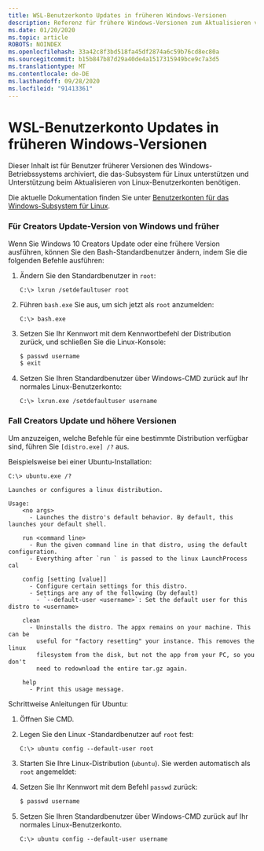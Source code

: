 ```yaml
---
title: WSL-Benutzerkonto Updates in früheren Windows-Versionen
description: Referenz für frühere Windows-Versionen zum Aktualisieren von Linux-Benutzerkonten mit dem Windows-Subsystem für Linux.
ms.date: 01/20/2020
ms.topic: article
ROBOTS: NOINDEX
ms.openlocfilehash: 33a42c8f3bd518fa45df2874a6c59b76cd8ec80a
ms.sourcegitcommit: b15b847b87d29a40de4a1517315949bce9c7a3d5
ms.translationtype: MT
ms.contentlocale: de-DE
ms.lasthandoff: 09/28/2020
ms.locfileid: "91413361"
---
```

# <a name="wsl-user-account-updates-on-previous-windows-versions"></a>WSL-Benutzerkonto Updates in früheren Windows-Versionen

Dieser Inhalt ist für Benutzer früherer Versionen des Windows-Betriebssystems archiviert, die das-Subsystem für Linux unterstützen und Unterstützung beim Aktualisieren von Linux-Benutzerkonten benötigen.

Die aktuelle Dokumentation finden Sie unter [Benutzerkonten für das Windows-Subsystem für Linux](./user-support.md).

### <a name="for-creators-update-version-of-windows-and-earlier"></a>Für Creators Update-Version von Windows und früher

Wenn Sie Windows 10 Creators Update oder eine frühere Version ausführen, können Sie den Bash-Standardbenutzer ändern, indem Sie die folgenden Befehle ausführen:

1. Ändern Sie den Standardbenutzer in `root`:

    ```console
    C:\> lxrun /setdefaultuser root
    ```

1. Führen `bash.exe` Sie aus, um sich jetzt als `root` anzumelden:

    ```console
    C:\> bash.exe
    ```

1. Setzen Sie Ihr Kennwort mit dem Kennwortbefehl der Distribution zurück, und schließen Sie die Linux-Konsole:

    ```BASH
    $ passwd username
    $ exit
    ```

1. Setzen Sie Ihren Standardbenutzer über Windows-CMD zurück auf Ihr normales Linux-Benutzerkonto:

    ```console
    C:\> lxrun.exe /setdefaultuser username
    ```

### <a name="for-fall-creators-update-and-later"></a>Fall Creators Update und höhere Versionen

Um anzuzeigen, welche Befehle für eine bestimmte Distribution verfügbar sind, führen Sie `[distro.exe] /?` aus.
    
Beispielsweise bei einer Ubuntu-Installation:

```console
C:\> ubuntu.exe /?

Launches or configures a linux distribution.

Usage:
    <no args>
      - Launches the distro's default behavior. By default, this launches your default shell.

    run <command line>
      - Run the given command line in that distro, using the default configuration.
      - Everything after `run ` is passed to the linux LaunchProcess cal

    config [setting [value]]
      - Configure certain settings for this distro.
      - Settings are any of the following (by default)
        - `--default-user <username>`: Set the default user for this distro to <username>

    clean
      - Uninstalls the distro. The appx remains on your machine. This can be
        useful for "factory resetting" your instance. This removes the linux
        filesystem from the disk, but not the app from your PC, so you don't
        need to redownload the entire tar.gz again.

    help
      - Print this usage message.
```

Schrittweise Anleitungen für Ubuntu:

1. Öffnen Sie CMD.
1. Legen Sie den Linux -Standardbenutzer auf `root` fest:

    ```console
    C:\> ubuntu config --default-user root
    ```    

1. Starten Sie Ihre Linux-Distribution (`ubuntu`).  Sie werden automatisch als `root` angemeldet:

1. Setzen Sie Ihr Kennwort mit dem Befehl `passwd` zurück:

    ```BASH
    $ passwd username
    ```

1. Setzen Sie Ihren Standardbenutzer über Windows-CMD zurück auf Ihr normales Linux-Benutzerkonto.

    ```console
    C:\> ubuntu config --default-user username
    ```

